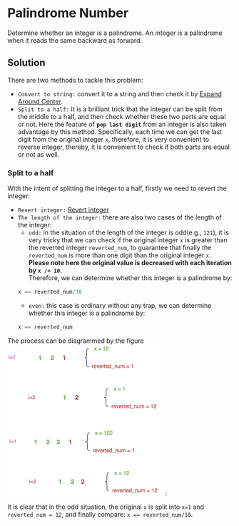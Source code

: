 # Palindrome Number
Determine whether an integer is a palindrome. An integer is a palindrome when it reads the same backward as forward.

## Solution
There are two methods to tackle this problem:
- `Convert to string:` convert it to a string and then check it by [Expand Around Center](https://github.com/gzrjzcx/Leetcode/tree/dev/LongestPalindromicSubstring).
- `Split to a half:` It is a brilliant trick that the integer can be split from the middle to a half, and then check whether these two parts are equal or not. Here the feature of **`pop last digit`** from an integer is also taken advantage by this method. Specifically, each time we can get the last digit from the original integer `x`, therefore, it is very convenient to reverse integer, thereby, it is convenient to check if both parts are equal or not as well.

### Split to a half
With the intent of splitting the integer to a half, firstly we need to revert the integer:
- `Revert integer:` [Revert integer](https://github.com/gzrjzcx/Leetcode/tree/dev/reverse_int)
- `The length of the integer:` there are also two cases of the length of the integer:
	- `odd:` in the situation of the length of the integer is odd(e.g., `121`), it is very tricky that we can check if the original integer `x` is greater than the reverted integer `reverted_num`, to guarantee that finally the `reverted_num` is more than one digit than the original integer `x`.  
	**Please note here the original value is decreased with each iteration by `x /= 10`**.  
	Therefore, we can determine whether this integer is a palindrome by:
	```c
	x == reverted_num/10
	```
	- `even:` this case is ordinary without any trap, we can determine whether this integer is a palindrome by:
	```c
	x == reverted_num
	```
  
The process can be diagrammed by the figure ![image](/palindrome_int/res/palindrome_int.png):
  
It is clear that in the odd situation, the original `x` is split into `x=1` and `reverted_num = 12`, and finally compare: `x == reverted_num/10`.